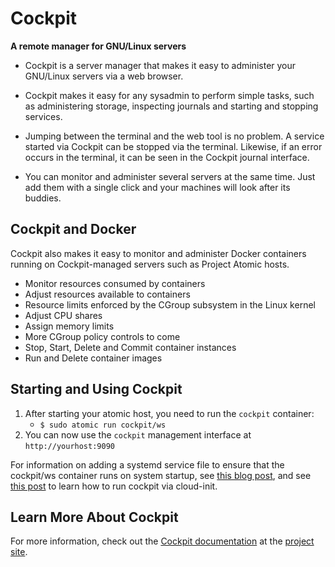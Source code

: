 Cockpit
=======
**A remote manager for GNU/Linux servers**

* Cockpit is a server manager that makes it easy to administer your GNU/Linux servers via a web browser.

* Cockpit makes it easy for any sysadmin to perform simple tasks, such as administering storage, inspecting journals and starting and stopping services.

* Jumping between the terminal and the web tool is no problem. A service started via Cockpit can be stopped via the terminal. Likewise, if an error occurs in the terminal, it can be seen in the Cockpit journal interface.

* You can monitor and administer several servers at the same time. Just add them with a single click and your machines will look after its buddies.

## Cockpit and Docker

Cockpit also makes it easy to monitor and administer Docker containers running on Cockpit-managed servers such as Project Atomic hosts.

* Monitor resources consumed by containers
* Adjust resources available to containers
 * Resource limits enforced by the CGroup subsystem in the Linux kernel
 * Adjust CPU shares
 * Assign memory limits
 * More CGroup policy controls to come
* Stop, Start, Delete and Commit container instances
* Run and Delete container images

## Starting and Using Cockpit

1. After starting your atomic host, you need to run the `cockpit` container:
    * `$ sudo atomic run cockpit/ws`
2. You can now use the `cockpit` management interface at `http://yourhost:9090`

For information on adding a systemd service file to ensure that the cockpit/ws container runs on system startup, see [this blog post](/blog/2015/06/running-cockpit-as-a-service/), and see [this post](/blog/2015/08/running-a-containerized-cockpit-ui-from-cloud-init/) to learn how to run cockpit via cloud-init. 

## Learn More About Cockpit

For more information, check out the [Cockpit documentation](http://cockpit-project.org/guide/latest/) at the [project site](http://cockpit-project.org/).
